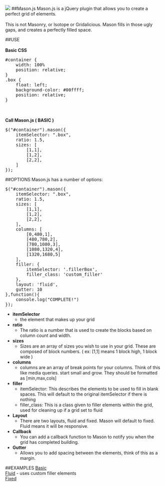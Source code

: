 <img src='http://drewdahlman.com/experiments/mason/logo.png'>
##Mason.js
Mason.js is a jQuery plugin that allows you to create a perfect grid of elements.<br/><br/>
This is not Masonry, or Isotope or Gridalicious. Mason fills in those ugly gaps, and creates a perfectly filled space.

##USE
<br/><br/>
<strong>Basic CSS </strong>
<pre>
#container {
	width: 100%
	position: relative;
}
.box {
	float: left;
	background-color: #00ffff;
	position: relative;
}
</pre>
<br/><br/>
<strong>Call Mason.js ( BASIC )</strong>
<pre>
$("#container").mason({
	itemSelector: ".box",
	ratio: 1.5,
	sizes: [
		[1,1],
		[1,2],
		[2,2],
	]
});
</pre>

##OPTIONS
Mason.js has a number of options:
<pre>
$("#container").mason({
	itemSelector: ".box",
	ratio: 1.5,
	sizes: [
		[1,1],
		[1,2],
		[2,2],
	],
	columns: [
		[0,480,1],
		[480,780,2],
		[780,1080,3],
		[1080,1320,4],
		[1320,1680,5]
	],
	filler: {
		itemSelector: '.fillerBox',
		filler_class: 'custom_filler'
	},
	layout: 'fluid',
	gutter: 10
},function(){
	console.log("COMPLETE!")
});
</pre>
<ul>
	<li><strong>itemSelector</strong>
		<ul>
			<li>the element that makes up your grid</li>
		</ul>
	</li>
	<li><strong>ratio</strong>
		<ul>
			<li>The ratio is a number that is used to create the blocks based on column count and width.</li>
		</ul>
	</li>
	<li><strong>sizes</strong>
		<ul>
			<li>Sizes are an array of sizes you wish to use in your grid. These are composed of block numbers. ( ex: [1,1] means 1 block high, 1 block wide )</li>
		</ul>
	</li>
	<li><strong>columns</strong>
		<ul>
			<li>columns are an array of break points for your columns. Think of this like media queries. start small and grow. They should be formatted as [min,max,cols]</li>
		</ul>
	</li>
	<li><strong>filler</strong>
		<ul>
			<li>itemSelector: This describes the elements to be used to fill in blank spaces. This will default to the original itemSelector if there is nothing</li>
			<li>filler_class: This is a class given to filler elements within the grid, used for cleaning up if a grid set to fluid</li>
		</ul>
	</li>
	<li><strong>Layout</strong>
		<ul>
			<li>There are two layouts, fluid and fixed. Mason will default to fixed. Fluid means it will be responsive.</li>
		</ul>
	</li>
	<li><strong>Callback</strong>
		<ul>
			<li>You can add a callback function to Mason to notify you when the grid has completed building.</li>
		</ul>
	</li>
	<li><strong>Gutter</strong>
		<ul>
			<li>Allows you to add spacing between the elements, think of this as a margin.</li>
		</ul>
	</li>
</ul>

##EXAMPLES
<a href='http://drewdahlman.com/experiments/mason/' target='_blank'>Basic</a><br/>
<a href='http://drewdahlman.com/experiments/mason/fluid.html' target='_blank'>Fluid</a> - uses custom filler elements<br/>
<a href='http://drewdahlman.com/experiments/mason/fixed.html' target='_blank'>Fixed</a>
